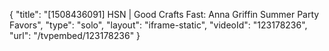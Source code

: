 {
    "title": "[1508436091] HSN | Good Crafts Fast: Anna Griffin Summer Party Favors",
    "type": "solo",
    "layout": "iframe-static",
    "videoId": "123178236",
    "url": "\/tvpembed\/123178236"
}